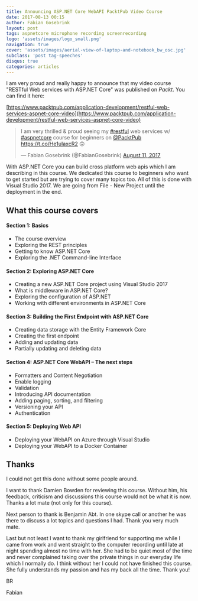 ```yaml
---
title: Announcing ASP.NET Core WebAPI PacktPub Video Course
date: 2017-08-13 00:15
author: Fabian Gosebrink
layout: post
tags: aspnetcore microphone recording screenrecording
logo: 'assets/images/logo_small.png'
navigation: true
cover: 'assets/images/aerial-view-of-laptop-and-notebook_bw_osc.jpg'
subclass: 'post tag-speeches'
disqus: true
categories: articles
---
```


I am very proud and really happy to announce that my video course "RESTful Web services with ASP.NET Core" was published on _Packt_. You can find it here:

[https://www.packtpub.com/application-development/restful-web-services-aspnet-core-video](https://www.packtpub.com/application-development/restful-web-services-aspnet-core-video)

<blockquote class="twitter-tweet" data-partner="tweetdeck"><p lang="en" dir="ltr">I am very thrilled &amp; proud seeing my <a href="https://twitter.com/hashtag/restful?src=hash">#restful</a> web services w/ <a href="https://twitter.com/hashtag/aspnetcore?src=hash">#aspnetcore</a> course for beginners on <a href="https://twitter.com/PacktPub">@PacktPub</a> <a href="https://t.co/He1uIaxcR2">https://t.co/He1uIaxcR2</a> 🙃</p>&mdash; Fabian Gosebrink (@FabianGosebrink) <a href="https://twitter.com/FabianGosebrink/status/896027426714787841">August 11, 2017</a></blockquote>
<script async src="//platform.twitter.com/widgets.js" charset="utf-8"></script>

With ASP.NET Core you can build cross platform web apis which I am describing in this course. We dedicated this course to beginners who want to get started but are trying to cover many topics too. All of this is done with Visual Studio 2017. We are going from File - New Project until the deployment in the end.

## What this course covers

#### Section 1: Basics

-   The course overview
-   Exploring the REST principles
-   Getting to know ASP.NET Core
-   Exploring the .NET Command-line Interface

#### Section 2: Exploring ASP.NET Core

-   Creating a new ASP.NET Core project using Visual Studio 2017
-   What is middleware in ASP.NET Core?
-   Exploring the configuration of ASP.NET
-   Working with different environments in ASP.NET Core

#### Section 3: Building the First Endpoint with ASP.NET Core

-   Creating data storage with the Entity Framework Core
-   Creating the first endpoint
-   Adding and updating data
-   Partially updating and deleting data

#### Section 4: ASP.NET Core WebAPI – The next steps

-   Formatters and Content Negotiation
-   Enable logging
-   Validation
-   Introducing API documentation
-   Adding paging, sorting, and filtering
-   Versioning your API
-   Authentication

#### Section 5: Deploying Web API

-   Deploying your WebAPI on Azure through Visual Studio
-   Deploying your WebAPI to a Docker Container

## Thanks

I could not get this done without some people around.

I want to thank Damien Bowden for reviewing this course. Without him, his feedback, criticism and discussions this course would not be what it is now. Thanks a lot mate (not only for this course).

Next person to thank is Benjamin Abt. In one skype call or another he was there to discuss a lot topics and questions I had. Thank you very much mate.

Last but not least I want to thank my girlfriend for supporting me while I came from work and went straight to the computer recording until late at night spending almost no time with her. She had to be quiet most of the time and never complained taking over the private things in our everyday life which I normally do. I think without her I could not have finished this course. She fully understands my passion and has my back all the time. Thank you!

BR

Fabian
